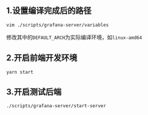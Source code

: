 ## 1.设置编译完成后的路径
```bash
vim ./scripts/grafana-server/variables
```
修改其中的`DEFAULT_ARCH`为实际编译环境，如`linux-amd64`

## 2.开启前端开发环境
```shell
yarn start
```
## 3.开启测试后端
```shell
./scripts/grafana-server/start-server
```

